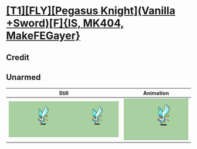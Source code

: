 # [\[T1\]\[FLY\]\[Pegasus Knight\]\(Vanilla +Sword\)\[F\]{IS, MK404, MakeFEGayer}](../)

## Credit


	
## Unarmed

| Still | Animation |
| :---: | :-------: |
| ![Unarmed still](./Unarmed_000.png) | ![Unarmed animation](./Unarmed.gif) |
